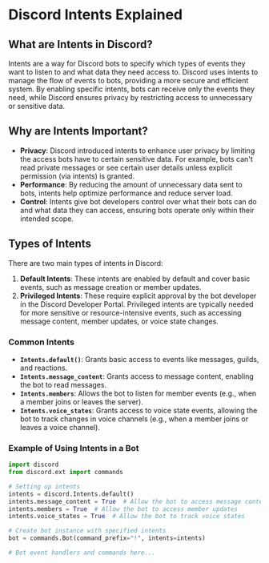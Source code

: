 # Discord Intents Explained

## What are Intents in Discord?

Intents are a way for Discord bots to specify which types of events they want to listen to and what data they need access to. Discord uses intents to manage the flow of events to bots, providing a more secure and efficient system. By enabling specific intents, bots can receive only the events they need, while Discord ensures privacy by restricting access to unnecessary or sensitive data.

## Why are Intents Important?

- **Privacy**: Discord introduced intents to enhance user privacy by limiting the access bots have to certain sensitive data. For example, bots can't read private messages or see certain user details unless explicit permission (via intents) is granted.
- **Performance**: By reducing the amount of unnecessary data sent to bots, intents help optimize performance and reduce server load.
- **Control**: Intents give bot developers control over what their bots can do and what data they can access, ensuring bots operate only within their intended scope.

## Types of Intents

There are two main types of intents in Discord:

1. **Default Intents**: These intents are enabled by default and cover basic events, such as message creation or member updates.
2. **Privileged Intents**: These require explicit approval by the bot developer in the Discord Developer Portal. Privileged intents are typically needed for more sensitive or resource-intensive events, such as accessing message content, member updates, or voice state changes.

### Common Intents

- **`Intents.default()`**: Grants basic access to events like messages, guilds, and reactions.
- **`Intents.message_content`**: Grants access to message content, enabling the bot to read messages.
- **`Intents.members`**: Allows the bot to listen for member events (e.g., when a member joins or leaves the server).
- **`Intents.voice_states`**: Grants access to voice state events, allowing the bot to track changes in voice channels (e.g., when a member joins or leaves a voice channel).

### Example of Using Intents in a Bot

```python
import discord
from discord.ext import commands

# Setting up intents
intents = discord.Intents.default()
intents.message_content = True  # Allow the bot to access message content
intents.members = True  # Allow the bot to access member updates
intents.voice_states = True  # Allow the bot to track voice states

# Create bot instance with specified intents
bot = commands.Bot(command_prefix="!", intents=intents)

# Bot event handlers and commands here...
```